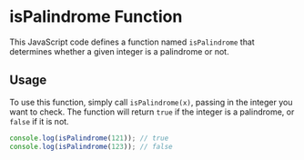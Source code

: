 

# isPalindrome Function

This JavaScript code defines a function named `isPalindrome` that determines whether a given integer is a palindrome or not.

## Usage

To use this function, simply call `isPalindrome(x)`, passing in the integer you want to check. The function will return `true` if the integer is a palindrome, or `false` if it is not.

```javascript
console.log(isPalindrome(121)); // true
console.log(isPalindrome(123)); // false
